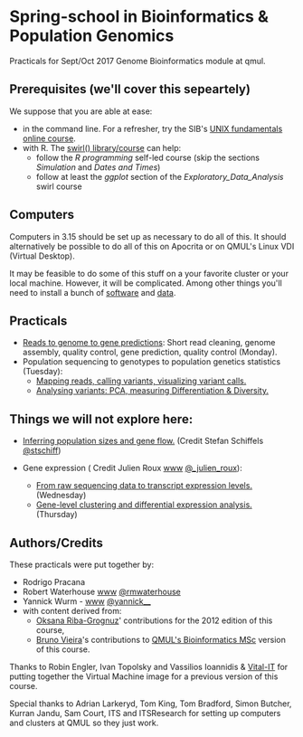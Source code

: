 # Spring-school in Bioinformatics & Population Genomics

Practicals for Sept/Oct 2017 Genome Bioinformatics module at qmul.

## Prerequisites (we'll cover this sepeartely)

We suppose that you are able at ease:

 * in the command line. For a refresher, try the SIB's [UNIX fundamentals online course](http://edu.isb-sib.ch/course/view.php?id=82).
 * with R. The [swirl() library/course](http://swirlstats.com) can help:
     * follow the *R programming* self-led course (skip the sections *Simulation* and *Dates and Times*)
     * follow at least the *ggplot* section of the *Exploratory_Data_Analysis* swirl course


## Computers

Computers in 3.15 should be set up as necessary to do all of this. It should alternatively be possible to do all of this on Apocrita or on QMUL's Linux VDI (Virtual Desktop).

It may be feasible to do some of this stuff on a your favorite cluster or your local machine. However, it will be complicated. Among other things you'll need to install a bunch of [software](./software) and [data](https://github.com/wurmlab/GenomicsCourse/tree/219100ee0b1a42241010ddfc08836fb459560894/2016-SIB/data). 


## Practicals

* [Reads to genome to gene predictions](./reference_genome/assembly):  Short read cleaning, genome assembly, quality control, gene prediction, quality control (Monday).
* Population sequencing to genotypes to population genetics statistics (Tuesday):
     * [Mapping reads, calling variants, visualizing variant calls.](./population_genetics/map_call)
     * [Analysing variants: PCA, measuring Differentiation & Diversity.](./population_genetics/popgen)


## Things we will not explore here: 
	
* [Inferring population sizes and gene flow.](./msmc/msmc-tutorial/guide) (Credit Stefan Schiffels [@stschiff](http://twitter.com/stschiff))

* Gene expression  ( Credit Julien Roux [www](http://www.unil.ch/dee/home/menuinst/people/post-docs--associates/dr-julien-roux.html) [@_julien_roux](http://twitter.com/_julien_roux)):
     * [From raw sequencing data to transcript expression levels.](./rnaseq/TP1) (Wednesday)
     * [Gene-level clustering and differential expression analysis.](./rnaseq/TP2) (Thursday)



## Authors/Credits

These practicals were put together by:

 * Rodrigo Pracana
 * Robert Waterhouse [www](http://www.rmwaterhouse.org/) [@rmwaterhouse](http://twitter.com/rmwaterhouse)
 * Yannick Wurm - [www](http://wurmlab.github.io) [@yannick__](http://twitter.com/yannick__)
 * with content derived from:
     * [Oksana Riba-Grognuz](https://www.linkedin.com/in/oksana80)' contributions for the 2012 edition of this course,
     * [Bruno Vieira](http://wurmlab.github.io/team/bmpvieira)'s contributions to [QMUL's Bioinformatics MSc](http://www.sbcs.qmul.ac.uk/postgraduate/masters/index.html) version of this course.

Thanks to Robin Engler, Ivan Topolsky and Vassilios Ioannidis & [Vital-IT](http://www.vital-it.ch) for putting together the Virtual Machine image for a previous version of this course. 

Special thanks to Adrian Larkeryd, Tom King, Tom Bradford, Simon Butcher, Kurran Jandu, Sam Court, ITS and ITSResearch for setting up computers and clusters at QMUL so they just work. 
